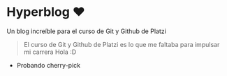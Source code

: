 # Hyperblog ❤️
Un blog increíble para el curso de Git y Github de Platzi
> El curso de Git y Github de Platzi es lo que me faltaba para impulsar mi carrera 
> Hola :D
* Probando cherry-pick


